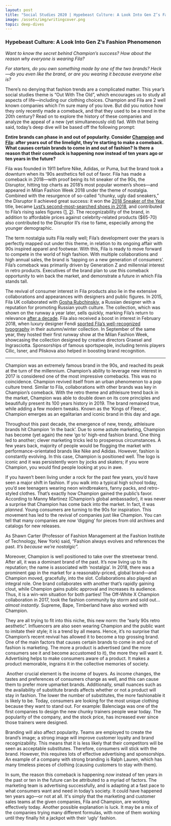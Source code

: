 ```yaml
---
layout: post
title: "Social Studies 2020 | Hypebeast Culture: A Look Into Gen Z’s Fashion Phenomenon"
image: /assets/img/writingcover.png
topic: deep-dives
---
```


### Hypebeast Culture: A Look Into Gen Z’s Fashion Phenomenon

*Want to know the secret behind Champion’s success? How about the reason why everyone is wearing Fila?*

*For starters, do you own something made by one of the two brands? Heck—do you even like the brand, or are you wearing it because everyone else is?*

There’s no denying that fashion trends are a complicated matter. This year’s social studies theme is “Out With The Old”, which encourages us to study all aspects of life—including our clothing choices. Champion and Fila are 2 well known companies which I’m sure many of you love. But did you notice how they only recently made a comeback, and that they used to be a trend in the 20th century? Read on to explore the history of these companies and analyze the appeal of a new (yet simultaneously old) fad. With that being said, today’s deep dive will be based off the following prompt:

**Entire brands can phase in and out of popularity. Consider [Champion](https://www.esquire.com/style/mens-fashion/news/a54070/champion-sweats-comeback/) and [Fila](https://www.businessoffashion.com/articles/intelligence/how-sportswear-brand-fila-is-rebooting-itself): after years out of the limelight, they’re starting to make a comeback. What causes certain brands to come in and out of fashion? Is there a reason that their comeback is happening now instead of ten years ago or ten years in the future?**

Fila was founded in 1911 before Nike, Adidas, or Puma, but the brand took a downturn when its ‘90s aesthetics fell out of favor. Fila has made a comeback in 2018—with proof being its hit sneaker of the 90s, the Disruptor, hitting top charts as 2018’s most popular women’s shoes—and appeared in Milan Fashion Week 2018 under the theme of nostalgia. Combined with the resurgence of so-called “chunky, ugly dad sneakers,” the Disruptor II achieved great success: it won the [2018 Sneaker of the Year](https://footwearnews.com/2018/influencers/awards/fila-disruptor-2-sneaker-fnaa-2018-shoe-of-the-year-winner-1202699451/) title, became [Lyst’s second-most-searched shoes in 2018](https://www.lyst.com/year-in-fashion-2018/), and contributed to Fila’s rising sales figures ([1](https://www.businessoffashion.com/articles/intelligence/how-sportswear-brand-fila-is-rebooting-itself), [2](https://twitter.com/NPDMattPowell/status/1029470878529146881)). The recognizability of the brand, in addition to affordable prices against celebrity-related products ($65-70) also contributed to the Disruptor II’s rise to fame, especially among the younger demographic.

The term nostalgia suits Fila really well; Fila’s development over the years is perfectly mapped out under this theme, in relation to its ongoing affair with 90s inspired apparel and footwear. With this, Fila is ready to move forward to compete in the world of high fashion. With multiple collaborations and high annual sales, the brand is ‘tapping on a new generation of consumers’. Fila’s comeback was primarily driven by Generation Z and millennial interest in retro products. Executives of the brand plan to use this comeback opportunity to win back the market, and demonstrate a future in which Fila stands tall.

The revival of consumer interest in Fila products also lie in the extensive collaborations and appearances with designers and public figures. In 2015, Fila UK collaborated with [Gosha Rubchinskiy](https://en.wikipedia.org/wiki/Gosha_Rubchinskiy), a Russian designer with a reputation for promoting Russian youth culture. The collection, which was shown on the runway a year later, sells quickly, marking Fila’s return to relevance [after a decade](https://www.newyorker.com/culture/on-and-off-the-avenue/how-fila-snuck-back-into-favor). Fila also received a boost in interest in February 2018, when luxury designer Fendi [sported Fila’s well-recognized typography](https://qz.com/quartzy/1356902/filas-hit-sneaker-of-the-1990s-the-disruptor-is-leading-the-brands-revival/) in their autumn/winter collection. In September of the same year, they hosted their first runway show at the Milan Fashion Week, showcasing the collection designed by creative directors Graesel and Ingrasciotta. Sponsorships of famous sportspeople, including tennis players Cilic, Isner, and Pliskova also helped in boosting brand recognition.

________

Champion was an extremely famous brand in the 90s, and reached its peak at the turn of the millennium. Champion’s ability to leverage new interest in 2017 is considered one of the most impressive comebacks. This was no coincidence. Champion revived itself from an urban phenomenon to a pop culture trend. Similar to Fila, collaborations with other brands was key in Champion’s comeback. With the retro theme and athleisure trend back in the market, Champion was able to double down on its core principles and beautifully present its 100 years history in 2019. The brand remained true, while adding a few modern tweaks. Known as the ‘Kings of Fleece’, Champion emerges as an egalitarian and iconic brand in this day and age.

Throughout this past decade, the emergence of new, trendy, athleisure brands hit Champion ‘in the back’. Due to some astute marketing, Champion has become (yet again) the new ‘go to’ high-end fashion brand. One thing led to another; clever marketing tricks led to prosperous circumstances. A few years back, majority of people would be flogging the market with performance-orientated brands like Nike and Adidas. However, fashion is constantly evolving. In this case, Champion is positioned well. The logo is iconic and it was persistently worn by jocks and skaters; if you wore Champion, you would find people looking at you in awe. 

If you haven’t been living under a rock for the past few years, you’d have seen a major shift in fashion. If you walk into a typical high school today, you’d see teenagers wearing neon windbreakers, fanny packs, and retro-styled clothes. That’s exactly how Champion gained the public’s favor. According to Manny Martinez (Champion’s global ambassador), it was never a surprise that Champion has come back into the market. In fact, it was *planned.* Young consumers are turning to the 90s for inspiration. This movement has led to the revival of companies just like Champion. You can tell that many companies are now ‘digging’ for pieces from old archives and catalogs for new releases. 

As Shawn Carter (Professor of Fashion Management at the Fashion Institute of Technology, New York) said, “Fashion always evolves and references the past. *It’s because we’re nostalgic”.*

Moreover, Champion is well positioned to take over the streetwear trend. After all, it was a dominant brand of the past. It’s now living up to its reputation; the name is associated with ‘nostalgia’. In 2018, there was a prominent gap in the market for a reasonably-priced, global brand—and Champion moved, gracefully, into the slot. Collaborations also played an integral role. One brand collaborates with another that’s rapidly gaining clout, while Champion gains public approval and increases its audience. Thus, it is a win-win situation for both parties! The Off-White X Champion collaboration in 2017, took the fashion community by storm and sold out… *almost instantly.* Supreme, Bape, Timberland have also worked with Champion.

They are all trying to fit into this niche, this new norm: the “early 90s retro aesthetic”. Influencers are also seen wearing Champion and the public want to imitate their style; it is a trend by all means. Hence, it’s no surprise that Champion’s recent revival has allowed it to become a top grossing brand. One of the main factors that causes certain brands to come in and out of fashion is marketing. The more a product is advertised (and the more consumers see it and become accustomed to it), the more they will want it. Advertising helps to make consumers aware of a product. It makes a product memorable, ingrains it in the collective memories of society.

 Another crucial element is the income of buyers. As income changes, the tastes and preferences of consumers change as well, and this can cause them to prefer more upmarket brands. Additionally, small nuances such as the availability of substitute brands affects whether or not a product will stay in fashion. The lower the number of substitutes, the more fashionable it is likely to be. Today, consumers are looking for the most unique clothing because they want to stand out. For example: Balenciaga was one of the first companies to design the new chunky trainers people wear today. The popularity of the company, and the stock price, has increased ever since those trainers were designed. 

Branding will also affect popularity. Teams are employed to create the brand’s image; a strong image will improve customer loyalty and brand recognizability. This means that it is less likely that their competitors will be seen as acceptable substitutes. Therefore, consumers will stick with the brand. However, this requires lots of effective advertising and sponsorships. An example of a company with strong branding is Ralph Lauren, which has many timeless pieces of clothing (causing customers to stay with them). 

In sum, the reason this comeback is happening *now* instead of ten years in the past or ten in the future can be attributed to a myriad of factors. The marketing team is advertising successfully, and is adapting at a fast pace to what consumers want and need in today’s society. It could have happened ten years ago—or not at all. It's simply that the marketing and customer sales teams at the given companies, Fila and Champion, are working effectively today. Another possible explanation is luck. It may be a mix of the companies trying many different formulas, with none of them working until they finally hit a jackpot with their ‘ugly’ fashion.
